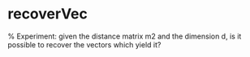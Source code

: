 # recoverVec
% Experiment: given the distance matrix m2 and the dimension d, is it possible to recover the vectors which yield it? 

